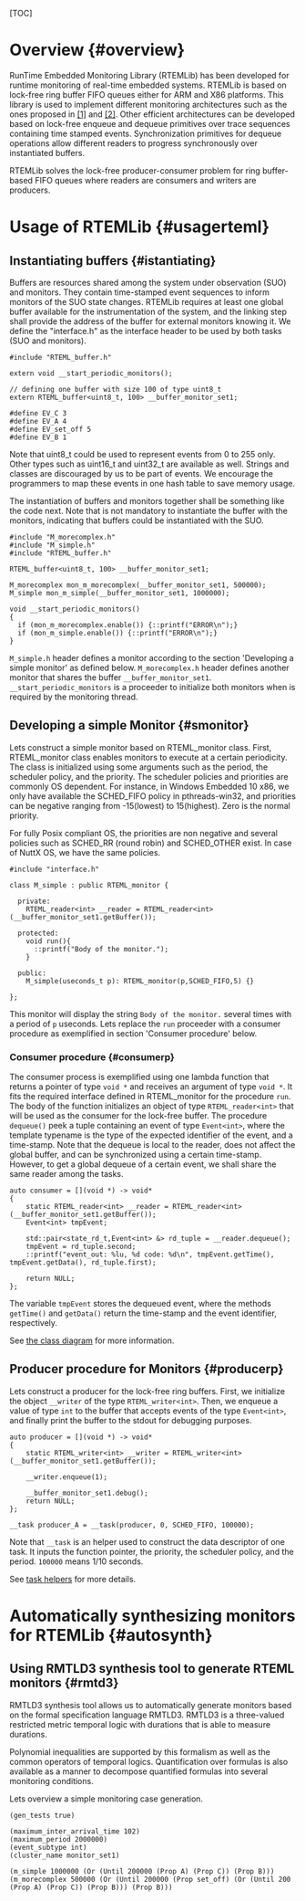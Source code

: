 [TOC]

Overview {#overview}
========================

RunTime Embedded Monitoring Library (RTEMLib) has been developed for runtime monitoring of real-time embedded systems. RTEMLib is based on lock-free ring buffer FIFO queues either for ARM and X86 platforms. This library is used to implement different monitoring architectures such as the ones proposed in [[1]](http://link.springer.com/chapter/10.1007%2F978-3-319-19584-1_5) and [[2]](http://link.springer.com/chapter/10.1007%2F978-3-319-08311-7_6). Other efficient architectures can be developed based on lock-free enqueue and dequeue primitives over trace sequences containing time stamped events. Synchronization primitives for dequeue operations allow different readers to progress synchronously over instantiated buffers.

RTEMLib solves the lock-free producer-consumer problem for ring buffer-based FIFO queues where readers are consumers and writers are producers.

Usage of RTEMLib {#usagerteml}
========================

Instantiating buffers {#istantiating}
-----------------------------

Buffers are resources shared among the system under observation (SUO) and monitors. They contain time-stamped event sequences to inform monitors of the SUO state changes. RTEMLib requires at least one global buffer available for the instrumentation of the system, and the linking step shall provide the address of the buffer for external monitors knowing it. We define the "interface.h" as the interface header to be used by both tasks (SUO and monitors).

~~~~~~~~~~~~~~~~~~~~~{.cpp}
#include "RTEML_buffer.h"

extern void __start_periodic_monitors();

// defining one buffer with size 100 of type uint8_t
extern RTEML_buffer<uint8_t, 100> __buffer_monitor_set1;

#define EV_C 3
#define EV_A 4
#define EV_set_off 5
#define EV_B 1
~~~~~~~~~~~~~~~~~~~~~
Note that uint8_t could be used to represent events from 0 to 255 only. Other types such as uint16_t and uint32_t are available as well. Strings and classes are discouraged by us to be part of events. We encourage the programmers to map these events in one hash table to save memory usage.

The instantiation of buffers and monitors together shall be something like the code next. Note that is not mandatory to instantiate the buffer with the monitors, indicating that buffers could be instantiated with the SUO.
~~~~~~~~~~~~~~~~~~~~~{.cpp}
#include "M_morecomplex.h"
#include "M_simple.h"
#include "RTEML_buffer.h"

RTEML_buffer<uint8_t, 100> __buffer_monitor_set1;

M_morecomplex mon_m_morecomplex(__buffer_monitor_set1, 500000);
M_simple mon_m_simple(__buffer_monitor_set1, 1000000);

void __start_periodic_monitors()
{
  if (mon_m_morecomplex.enable()) {::printf("ERROR\n");}
  if (mon_m_simple.enable()) {::printf("ERROR\n");}
}
~~~~~~~~~~~~~~~~~~~~~
`M_simple.h` header defines a monitor according to the section 'Developing a simple monitor' as defined below. `M_morecomplex.h` header defines another monitor that shares the buffer `__buffer_monitor_set1`. `__start_periodic_monitors` is a proceeder to initialize both monitors when is required by the monitoring thread.


Developing a simple Monitor {#smonitor}
-----------------------------
Lets construct a simple monitor based on RTEML_monitor class. First, RTEML_monitor class enables monitors to execute at a certain periodicity. The class is initialized using some arguments such as the period, the scheduler policy, and the priority. The scheduler policies and priorities are commonly OS dependent. For instance, in Windows Embedded 10 x86, we only have available the SCHED_FIFO policy in pthreads-win32, and priorities can be negative ranging from -15(lowest) to 15(highest). Zero is the normal priority.

For fully Posix compliant OS, the priorities are non negative and several policies such as SCHED_RR (round robin) and SCHED_OTHER exist. In case of NuttX OS, we have the same policies.
~~~~~~~~~~~~~~~~~~~~~{.cpp}
#include "interface.h"

class M_simple : public RTEML_monitor {

  private:
    RTEML_reader<int> __reader = RTEML_reader<int>(__buffer_monitor_set1.getBuffer());

  protected:
    void run(){
      ::printf("Body of the monitor.");
    }

  public:
    M_simple(useconds_t p): RTEML_monitor(p,SCHED_FIFO,5) {}

};
~~~~~~~~~~~~~~~~~~~~~
This monitor will display the string `Body of the monitor.` several times with a period of `p` useconds. Lets replace the `run` proceeder with a consumer procedure as exemplified in section 'Consumer procedure' below.

### Consumer procedure {#consumerp}

The consumer process is exemplified using one lambda function that returns a pointer of type `void *` and receives an argument of type `void *`. It fits the required interface defined in RTEML_monitor for the procedure `run`. The body of the function initializes an object of type `RTEML_reader<int>` that will be used as the consumer for the lock-free buffer. The procedure `dequeue()` peek a tuple containing an event of type `Event<int>`, where the template typename is the type of the expected identifier of the event, and a time-stamp. Note that the dequeue is local to the reader, does not affect the global buffer, and can be synchronized using a certain time-stamp. However, to get a global dequeue of a certain event, we shall share the same reader among the tasks.

~~~~~~~~~~~~~~~~~~~~~{.cpp}
auto consumer = [](void *) -> void*
{
	static RTEML_reader<int> __reader = RTEML_reader<int>(__buffer_monitor_set1.getBuffer());
	Event<int> tmpEvent;

	std::pair<state_rd_t,Event<int> &> rd_tuple = __reader.dequeue();
	tmpEvent = rd_tuple.second;
	::printf("event_out: %lu, %d code: %d\n", tmpEvent.getTime(), tmpEvent.getData(), rd_tuple.first);

	return NULL;
};
~~~~~~~~~~~~~~~~~~~~~

The variable `tmpEvent` stores the dequeued event, where the methods `getTime()` and `getData()` return the time-stamp and the event identifier, respectively.

See [the class diagram](other.md) for more information.

## Producer procedure for Monitors {#producerp}

Lets construct a producer for the lock-free ring buffers. First, we initialize the object `__writer` of the type `RTEML_writer<int>`. Then, we enqueue a value of type `int` to the buffer that accepts events of the type `Event<int>`, and finally print the buffer to the stdout for debugging purposes.

~~~~~~~~~~~~~~~~~~~~~{.cpp}
auto producer = [](void *) -> void*
{
	static RTEML_writer<int> __writer = RTEML_writer<int>(__buffer_monitor_set1.getBuffer());

	__writer.enqueue(1);

	__buffer_monitor_set1.debug();
	return NULL;
};

__task producer_A = __task(producer, 0, SCHED_FIFO, 100000);
~~~~~~~~~~~~~~~~~~~~~

Note that `__task` is an helper used to construct the data descriptor of one task. It inputs the function pointer, the priority, the scheduler policy, and the period. `100000` means 1/10 seconds.

See [task helpers](task_helpers.md) for more details.


# Automatically synthesizing monitors for RTEMLib {#autosynth}

## Using RMTLD3 synthesis tool to generate RTEML monitors {#rmtd3}

RMTLD3 synthesis tool allows us to automatically generate monitors based on the formal specification language RMTLD3. RMTLD3 is a three-valued restricted metric temporal logic with durations that is able to measure durations.

Polynomial inequalities are supported by this formalism as well as the common operators of temporal logics. Quantification over formulas is also available as a manner to decompose quantified formulas into several monitoring conditions.

Lets overview a simple monitoring case generation.


~~~~~~~~~~~~~~~~~~~~~{.lisp}
(gen_tests true)

(maximum_inter_arrival_time 102)
(maximum_period 2000000)
(event_subtype int)
(cluster_name monitor_set1)

(m_simple 1000000 (Or (Until 200000 (Prop A) (Prop C)) (Prop B)))
(m_morecomplex 500000 (Or (Until 200000 (Prop set_off) (Or (Until 200 (Prop A) (Prop C)) (Prop B))) (Prop B)))

~~~~~~~~~~~~~~~~~~~~~


